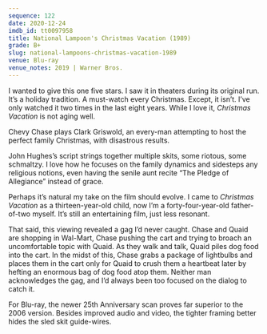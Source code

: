 ```yaml
---
sequence: 122
date: 2020-12-24
imdb_id: tt0097958
title: National Lampoon's Christmas Vacation (1989)
grade: B+
slug: national-lampoons-christmas-vacation-1989
venue: Blu-ray
venue_notes: 2019 | Warner Bros.
---
```


I wanted to give this one five stars. I saw it in theaters during its original run. It’s a holiday tradition. A must-watch every Christmas. Except, it isn’t. I’ve only watched it two times in the last eight years. While I love it, _Christmas Vacation_ is not aging well.

<!-- end -->

Chevy Chase plays Clark Griswold, an every-man attempting to host the perfect family Christmas, with disastrous results.

John Hughes’s script strings together multiple skits, some riotous, some schmaltzy. I love how he focuses on the family dynamics and sidesteps any religious notions, even having the senile aunt recite “The Pledge of Allegiance” instead of grace.

Perhaps it’s natural my take on the film should evolve. I came to _Christmas Vacation_ as a thirteen-year-old child, now I’m a forty-four-year-old father-of-two myself. It’s still an entertaining film, just less resonant.

That said, this viewing revealed a gag I’d never caught. Chase and Quaid are shopping in Wal-Mart, Chase pushing the cart and trying to broach an uncomfortable topic with Quaid. As they walk and talk, Quaid piles dog food into the cart. In the midst of this, Chase grabs a package of lightbulbs and places them in the cart only for Quaid to crush them a heartbeat later by hefting an enormous bag of dog food atop them. Neither man acknowledges the gag, and I’d always been too focused on the dialog to catch it.

For Blu-ray, the newer 25th Anniversary scan proves far superior to the 2006 version. Besides improved audio and video, the tighter framing better hides the sled skit guide-wires.
